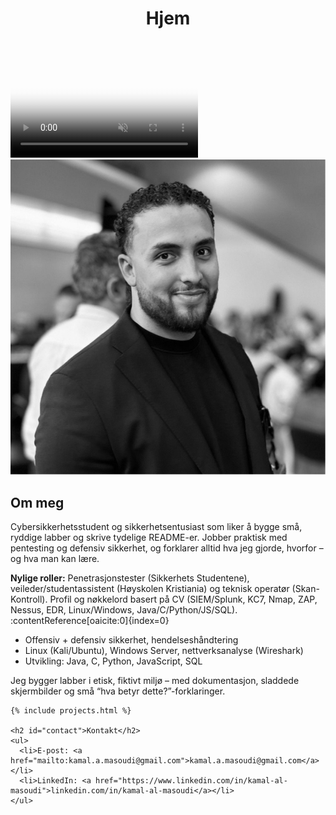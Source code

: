 ﻿---
layout: single
title: "Hjem"
classes: wide
last_modified_at: 2025-08-31T07:19:41
---

<div class="hero-media">
  <video autoplay muted loop playsinline poster="/assets">
    <source src="/assets/hero.mp4" type="video/mp4">
  </video>
</div>

<div class="home-grid">
  <aside class="about">
    <img class="about-avatar" src="/assets/about.jpg" alt="Portrett">
    <h2>Om meg</h2>
    <p>Cybersikkerhetsstudent og sikkerhetsentusiast som liker å bygge små, ryddige labber og skrive tydelige README-er. Jobber praktisk med pentesting og defensiv sikkerhet, og forklarer alltid hva jeg gjorde, hvorfor – og hva man kan lære.</p>
    <p><strong>Nylige roller:</strong> Penetrasjonstester (Sikkerhets Studentene), veileder/studentassistent (Høyskolen Kristiania) og teknisk operatør (Skan-Kontroll). Profil og nøkkelord basert på CV (SIEM/Splunk, KC7, Nmap, ZAP, Nessus, EDR, Linux/Windows, Java/C/Python/JS/SQL). :contentReference[oaicite:0]{index=0}</p>
    <ul>
      <li>Offensiv + defensiv sikkerhet, hendelseshåndtering</li>
      <li>Linux (Kali/Ubuntu), Windows Server, nettverksanalyse (Wireshark)</li>
      <li>Utvikling: Java, C, Python, JavaScript, SQL</li>
    </ul>
  </aside>

  <section>
    <p class="page__lead">Jeg bygger labber i etisk, fiktivt miljø – med dokumentasjon, sladdede skjermbilder og små “hva betyr dette?”-forklaringer.</p>

    {% include projects.html %}

    <h2 id="contact">Kontakt</h2>
    <ul>
      <li>E-post: <a href="mailto:kamal.a.masoudi@gmail.com">kamal.a.masoudi@gmail.com</a></li>
      <li>LinkedIn: <a href="https://www.linkedin.com/in/kamal-al-masoudi">linkedin.com/in/kamal-al-masoudi</a></li>
    </ul>
  </section>
</div>
